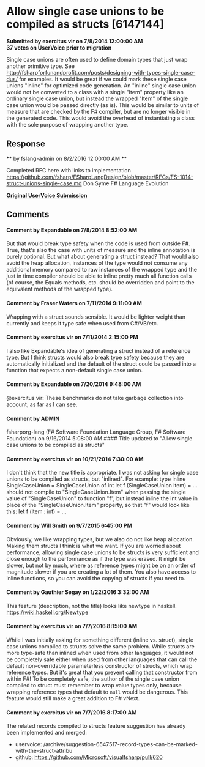 # Allow single case unions to be compiled as structs [6147144] #

**Submitted by exercitus vir on 7/8/2014 12:00:00 AM**  
**37 votes on UserVoice prior to migration**  

Single case unions are often used to define domain types that just wrap another primitive type. See http://fsharpforfunandprofit.com/posts/designing-with-types-single-case-dus/ for examples.
It would be great if we could mark these single case unions "inline" for optimized code generation. An "inline" single case union would not be converted to a class with a single "Item" property like an ordinary single case union, but instead the wrapped "Item" of the single case union would be passed directly (as is).
This would be similar to units of measure that are checked by the F# compiler, but are no longer visible in the generated code.
This would avoid the overhead of instantiating a class with the sole purpose of wrapping another type.



## Response ##
** by fslang-admin on 8/2/2016 12:00:00 AM **

Completed
RFC here with links to implementation https://github.com/fsharp/FSharpLangDesign/blob/master/RFCs/FS-1014-struct-unions-single-case.md
Don Syme
F# Language Evolution


**[Original UserVoice Submission](https://fslang.uservoice.com/forums/245727-f-language/suggestions/6147144)**


## Comments ##


#### Comment by Expandable on 7/8/2014 8:52:00 AM ####
But that would break type safety when the code is used from outside F#. True, that's also the case with units of measure and the inline annotation is purely optional.
But what about generating a struct instead? That would also avoid the heap allocation, instances of the type would not consume any additional memory compared to raw instances of the wrapped type and the just in time compiler should be able to inline pretty much all function calls (of course, the Equals methods, etc. should be overridden and point to the equivalent methods of the wrapped type).


#### Comment by Fraser Waters on 7/11/2014 9:11:00 AM ####
Wrapping with a struct sounds sensible. It would be lighter weight than currently and keeps it type safe when used from C#/VB/etc.


#### Comment by exercitus vir on 7/11/2014 2:15:00 PM ####
I also like Expandable's idea of generating a struct instead of a reference type. But I think structs would also break type safety because they are automatically initialized and the default of the struct could be passed into a function that expects a non-default single case union.


#### Comment by Expandable on 7/20/2014 9:48:00 AM ####
@exercitus vir: These benchmarks do not take garbage collection into account, as far as I can see.


#### Comment by ADMIN
fsharporg-lang (F# Software Foundation Language Group, F# Software Foundation) on 9/16/2014 5:08:00 AM ####
Title updated to "Allow single case unions to be compiled as structs"


#### Comment by exercitus vir on 10/21/2014 7:30:00 AM ####
I don't think that the new title is appropriate. I was not asking for single case unions to be compiled as structs, but "inlined". For example:
type inline SingleCaseUnion = SingleCaseUnion of int
let f (SingleCaseUnion item) = ...
should not compile to "SingleCaseUnion.Item" when passing the single value of "SingleCaseUnion" to function "f", but instead inline the int value in place of the "SingleCaseUnion.Item" property, so that "f" would look like this:
let f (item : int) = ...


#### Comment by Will Smith on 9/7/2015 6:45:00 PM ####
Obviously, we like wrapping types, but we also do not like heap allocation. Making them structs I think is what we want.
If you are worried about performance, allowing single case unions to be structs is very sufficient and close enough to the performance as if the type was erased. It might be slower, but not by much, where as reference types might be on an order of magnitude slower if you are creating a lot of them. You also have access to inline functions, so you can avoid the copying of structs if you need to.


#### Comment by Gauthier Segay on 1/22/2016 3:32:00 AM ####
This feature (description, not the title) looks like newtype in haskell.
https://wiki.haskell.org/Newtype


#### Comment by exercitus vir on 7/7/2016 8:15:00 AM ####
While I was initially asking for something different (inline vs. struct), single case unions compiled to structs solve the same problem. While structs are more type-safe than inlined when used from other languages, it would not be completely safe either when used from other languages that can call the default non-overridable parameterless constructor of structs, which wrap reference types. But it's great that you prevent calling that constructor from within F#!
To be completely safe, the author of the single case union compiled to struct must remember to wrap value types only, because wrapping reference types that default to `null` would be dangerous. This feature would still make a great addition to F# vNext.


#### Comment by exercitus vir on 7/7/2016 8:17:00 AM ####
The related records compiled to structs feature suggestion has already been implemented and merged:
- uservoice: /archive/suggestion-6547517-record-types-can-be-marked-with-the-struct-attribu
- github: https://github.com/Microsoft/visualfsharp/pull/620

